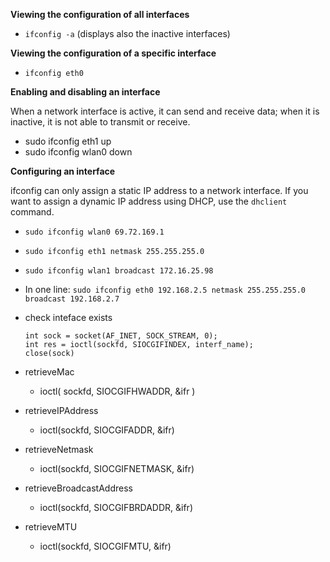 

__Viewing the configuration of all interfaces__

* `ifconfig -a` (displays also the inactive interfaces)


__Viewing the configuration of a specific interface__

* `ifconfig eth0`

__Enabling and disabling an interface__

When a network interface is active, it can send and receive data; when it is inactive, it is not able to transmit or receive.
* sudo ifconfig eth1 up
* sudo ifconfig wlan0 down

__Configuring an interface__

ifconfig can only assign a static IP address to a network interface. If you want to assign a dynamic IP address using DHCP, use the `dhclient` command.

* `sudo ifconfig wlan0 69.72.169.1`
* `sudo ifconfig eth1 netmask 255.255.255.0`
* `sudo ifconfig wlan1 broadcast 172.16.25.98`
* In one line: `sudo ifconfig eth0 192.168.2.5 netmask 255.255.255.0 broadcast 192.168.2.7`

* check inteface exists
  ```
  int sock = socket(AF_INET, SOCK_STREAM, 0);
  int res = ioctl(sockfd, SIOCGIFINDEX, interf_name);
  close(sock)
  ```
* retrieveMac
  * ioctl( sockfd, SIOCGIFHWADDR, &ifr )
* retrieveIPAddress
  * ioctl(sockfd, SIOCGIFADDR, &ifr)
* retrieveNetmask
  * ioctl(sockfd, SIOCGIFNETMASK, &ifr)
* retrieveBroadcastAddress
  * ioctl(sockfd, SIOCGIFBRDADDR, &ifr)
* retrieveMTU
  * ioctl(sockfd, SIOCGIFMTU, &ifr)
 

